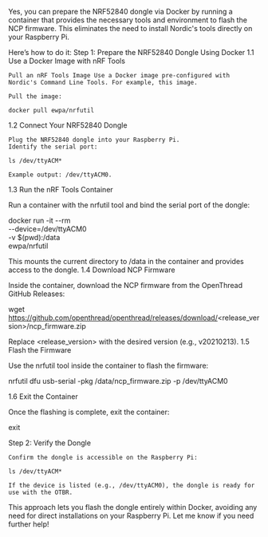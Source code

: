 Yes, you can prepare the NRF52840 dongle via Docker by running a container that provides the necessary tools and environment to flash the NCP firmware. This eliminates the need to install Nordic's tools directly on your Raspberry Pi.

Here’s how to do it:
Step 1: Prepare the NRF52840 Dongle Using Docker
1.1 Use a Docker Image with nRF Tools

    Pull an nRF Tools Image Use a Docker image pre-configured with Nordic's Command Line Tools. For example, this image.

    Pull the image:

    docker pull ewpa/nrfutil

1.2 Connect Your NRF52840 Dongle

    Plug the NRF52840 dongle into your Raspberry Pi.
    Identify the serial port:

    ls /dev/ttyACM*

    Example output: /dev/ttyACM0.

1.3 Run the nRF Tools Container

Run a container with the nrfutil tool and bind the serial port of the dongle:

docker run -it --rm \
    --device=/dev/ttyACM0 \
    -v $(pwd):/data \
    ewpa/nrfutil

This mounts the current directory to /data in the container and provides access to the dongle.
1.4 Download NCP Firmware

Inside the container, download the NCP firmware from the OpenThread GitHub Releases:

wget https://github.com/openthread/openthread/releases/download/<release_version>/ncp_firmware.zip

Replace <release_version> with the desired version (e.g., v20210213).
1.5 Flash the Firmware

Use the nrfutil tool inside the container to flash the firmware:

nrfutil dfu usb-serial -pkg /data/ncp_firmware.zip -p /dev/ttyACM0

1.6 Exit the Container

Once the flashing is complete, exit the container:

exit

Step 2: Verify the Dongle

    Confirm the dongle is accessible on the Raspberry Pi:

    ls /dev/ttyACM*

    If the device is listed (e.g., /dev/ttyACM0), the dongle is ready for use with the OTBR.

This approach lets you flash the dongle entirely within Docker, avoiding any need for direct installations on your Raspberry Pi. Let me know if you need further help!
